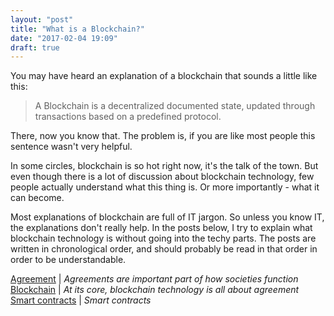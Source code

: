 ```yaml
---
layout: "post"
title: "What is a Blockchain?"
date: "2017-02-04 19:09"
draft: true
---
```

You may have heard an explanation of a blockchain that sounds a little like this:

>A Blockchain is a decentralized documented state, updated through transactions based on a predefined protocol.

There, now you know that. The problem is, if you are like most people this sentence wasn't very helpful.
<!--more-->

In some circles, blockchain is so hot right now, it's the talk of the town. But even though there is a lot of discussion about blockchain technology, few people actually understand what this thing is. Or more importantly - what it can become.

Most explanations of blockchain are full of IT jargon. So unless you know IT, the explanations don't really help. In the posts below, I try to explain what blockchain technology is without going into the techy parts. The posts are written in chronological order, and should probably be read in that order in order to be understandable.

[Agreement][1]   | *Agreements are important part of how societies function*
[Blockchain][2]        | *At its core, blockchain technology is all about agreement*
[Smart contracts][3]  |  *Smart contracts*


<!-- {{ site.url }} not needed? -->
  [1]: /2017/02/04/agreement.html "Agreement"
  [2]: /2017/02/05/blockchain.html "Blockchain"
  [3]: /2016/08/19/Smart-contracts.html "Smart contracts"
